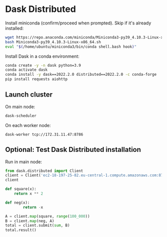 # Dask Distributed

Install miniconda (confirm/proceed when prompted). Skip if it's already installed:

```bash
wget https://repo.anaconda.com/miniconda/Miniconda3-py39_4.10.3-Linux-x86_64.sh
bash Miniconda3-py39_4.10.3-Linux-x86_64.sh
eval "$(/home/ubuntu/miniconda3/bin/conda shell.bash hook)"
```

Install Dask in a conda environment:

```bash
conda create -y -n dask python=3.9
conda activate dask
conda install -y dask==2022.2.0 distributed==2022.2.0 -c conda-forge
pip install requests aiohttp
```

## Launch cluster

On main node:

```bash
dask-scheduler
```

On each worker node:

```
dask-worker tcp://172.31.11.47:8786
```

## Optional: Test Dask Distributed installation

Run in main node:

```python
from dask.distributed import Client
client = Client('ec2-18-197-25-82.eu-central-1.compute.amazonaws.com:8786')
client

def square(x):
    return x ** 2

def neg(x):
        return -x

A = client.map(square, range(100_000))
B = client.map(neg, A)
total = client.submit(sum, B)
total.result()
```